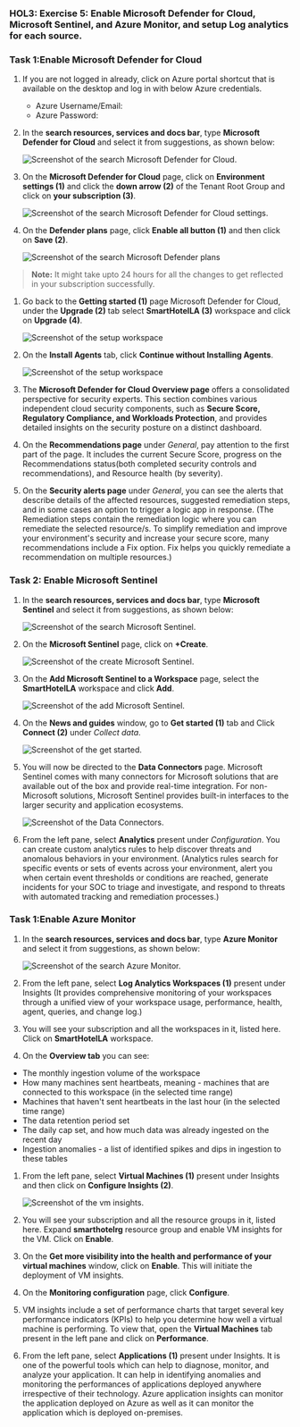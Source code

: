 ### HOL3: Exercise 5: Enable Microsoft Defender for Cloud, Microsoft Sentinel, and Azure Monitor, and setup Log analytics for each source.

### Task 1:Enable Microsoft Defender for Cloud

1. If you are not logged in already, click on Azure portal shortcut that is available on the desktop and log in with below Azure credentials.
    * Azure Username/Email: <inject key="AzureAdUserEmail"></inject> 
    * Azure Password: <inject key="AzureAdUserPassword"></inject>

1. In the **search resources, services and docs bar**, type **Microsoft Defender for Cloud** and select it from suggestions, as shown below:

    ![Screenshot of the search Microsoft Defender for Cloud.](Images/ex4-s1.png "Microsoft Defender for Cloud")
    
1. On the **Microsoft Defender for Cloud** page, click on **Environment settings (1)** and click the **down arrow (2)** of the Tenant Root Group and click on **your subscription (3)**.

    ![Screenshot of the search Microsoft Defender for Cloud settings.](Images/ex4-s2.png "Microsoft Defender for Cloud settings") 
     
1. On the **Defender plans** page, click **Enable all button (1)** and then click on **Save (2)**.    

    ![Screenshot of the search Microsoft Defender plans](Images/ex5-s3.png "Microsoft Defender plans")
    
 > **Note:** It might take upto 24 hours for all the changes to get reflected in your subscription successfully.

1. Go back to the **Getting started (1)** page Microsoft Defender for Cloud, under the **Upgrade (2)** tab select **SmartHotelLA (3)** workspace and click on **Upgrade (4)**.

    ![Screenshot of the setup workspace](Images/e5-t1-s4.png "setup workspace")

1. On the **Install Agents** tab, click **Continue without Installing Agents**.

    ![Screenshot of the setup workspace](Images/e5-t1-s5.png "setup workspace")

1. The **Microsoft Defender for Cloud Overview page** offers a consolidated perspective for security experts. This section combines various independent cloud security components, such as **Secure Score, Regulatory Compliance, and Workloads Protection**, and provides detailed insights on the security posture on a distinct dashboard.

1. On the **Recommendations page** under _General_, pay attention to the first part of the page. It includes the current Secure Score, progress on the Recommendations status(both completed security controls and recommendations), and Resource health (by severity).

1. On the **Security alerts page** under _General_, you can see the alerts that describe details of the affected resources, suggested remediation steps, and in some cases an option to trigger a logic app in response. (The Remediation steps contain the remediation logic where you can remediate the selected resource/s. To simplify remediation and improve your environment's security and increase your secure score, many recommendations include a Fix option. Fix helps you quickly remediate a recommendation on multiple resources.)





### Task 2: Enable Microsoft Sentinel

1. In the **search resources, services and docs bar**, type **Microsoft Sentinel** and select it from suggestions, as shown below:

    ![Screenshot of the search Microsoft Sentinel.](Images/e5-t2-s1.png "Microsoft Sentinel")
    
1. On the **Microsoft Sentinel** page, click on **+Create**.    

    ![Screenshot of the create Microsoft Sentinel.](Images/e5-t2-s2.png "Microsoft Sentinel")
    
1. On the **Add Microsoft Sentinel to a Workspace** page, select the **SmartHotelLA** workspace and click **Add**.    

    ![Screenshot of the add Microsoft Sentinel.](Images/e5-t2-s3.png "add Microsoft Sentinel")
    
1. On the **News and guides** window, go to **Get started (1)** tab and Click **Connect (2)** under _Collect data_.   

    ![Screenshot of the get started.](Images/e5-t2-s4.png "get started")
    
1. You will now be directed to the **Data Connectors** page. Microsoft Sentinel comes with many connectors for Microsoft solutions that are available out of the box and provide real-time integration. For non-Microsoft solutions, Microsoft Sentinel provides built-in interfaces to the larger security and application ecosystems.

    ![Screenshot of the Data Connectors.](Images/e5-t2-s5.png "Data Connectors")

1. From the left pane, select **Analytics** present under _Configuration_. You can create custom analytics rules to help discover threats and anomalous behaviors in your environment. (Analytics rules search for specific events or sets of events across your environment, alert you when certain event thresholds or conditions are reached, generate incidents for your SOC to triage and investigate, and respond to threats with automated tracking and remediation processes.) 



### Task 1:Enable Azure Monitor

1. In the **search resources, services and docs bar**, type **Azure Monitor** and select it from suggestions, as shown below:

    ![Screenshot of the search Azure Monitor.](Images/upd-e5-t3-s1.png "Azure Monitor")
    
1.  From the left pane, select **Log Analytics Workspaces (1)** present under Insights (It provides comprehensive monitoring of your workspaces through a unified view of your workspace usage, performance, health, agent, queries, and change log.)  

1. You will see your subscription and all the workspaces in it, listed here. Click on **SmartHotelLA** workspace.

1. On the **Overview tab** you can see:

- The monthly ingestion volume of the workspace
- How many machines sent heartbeats, meaning - machines that are connected to this workspace (in the selected time range)
- Machines that haven't sent heartbeats in the last hour (in the selected time range)
- The data retention period set
- The daily cap set, and how much data was already ingested on the recent day
- Ingestion anomalies - a list of identified spikes and dips in ingestion to these tables
    
1. From the left pane, select **Virtual Machines (1)** present under Insights and then click on **Configure Insights (2)**.

   ![Screenshot of the vm insights.](Images/upd-e5-t3-s2.png "vm insights")
   
1. You will see your subscription and all the resource groups in it, listed here. Expand **smarthotelrg** resource group and enable VM insights for the VM. Click on **Enable**.

1. On the **Get more visibility into the health and performance of your virtual machines** window, click on **Enable**. This will initiate the deployment of VM insights.   

1. On the **Monitoring configuration** page, click **Configure**.

1. VM insights include a set of performance charts that target several key performance indicators (KPIs) to help you determine how well a virtual machine is performing. To view that, open the **Virtual Machines** tab present in the left pane and click on **Performance**.

1. From the left pane, select **Applications (1)** present under Insights. It is one of the powerful tools which can help to diagnose, monitor, and analyze your application. It can help in identifying anomalies and monitoring the performances of applications deployed anywhere irrespective of their technology. Azure application insights can monitor the application deployed on Azure as well as it can monitor the application which is deployed on-premises.
  
    
